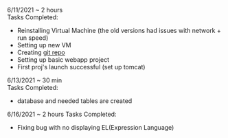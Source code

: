 6/11/2021 ~ 2 hours  
Tasks Completed:
* Reinstalling Virtual Machine (the old versions had issues with network + run speed)
* Setting up new VM
* Creating [git repo](https://github.com/mturchanov-matc-school-projects/museum.git)
* Setting up basic webapp project
* First proj's launch successful (set up tomcat)


6/13/2021 ~ 30 min  
Tasks Completed:
* database and needed tables are created

6/16/2021 ~ 2 hours
Tasks Completed:
* Fixing bug with no displaying EL(Expression Language) 
